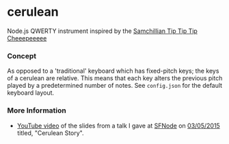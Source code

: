 cerulean
========

Node.js QWERTY instrument inspired by the [Samchillian Tip Tip Tip Cheeepeeeee](http://www.samchillian.com/aboutsam.html)

### Concept

As opposed to a 'traditional' keyboard which has fixed-pitch keys; the keys of a cerulean are relative. This means that each key alters the previous pitch played by a predetermined number of notes. See `config.json` for the default keyboard layout.

### More Information

* [YouTube video](https://www.youtube.com/watch?v=k6vSbNsS6Lk) of the slides from a talk I gave at [SFNode](http://www.meetup.com/sfnode/) on [03/05/2015](http://www.meetup.com/sfnode/events/219856917/) titled, "Cerulean Story".

